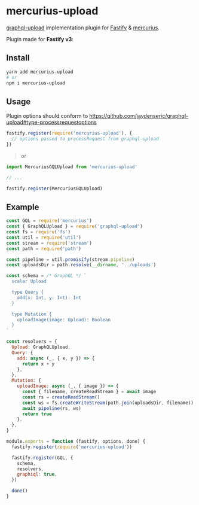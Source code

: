 # mercurius-upload

[graphql-upload](https://github.com/jaydenseric/graphql-upload) implementation plugin for [Fastify](https://www.fastify.io/) & [mercurius](https://github.com/mercurius-js/mercurius).

Plugin made for **Fastify v3**:

## Install

```sh
yarn add mercurius-upload
# or
npm i mercurius-upload
```

## Usage

Plugin options should conform to https://github.com/jaydenseric/graphql-upload#type-processrequestoptions

```js
fastify.register(require('mercurius-upload'), {
  // options passed to processRequest from graphql-upload
})
```

> or

```ts
import MercuriusGQLUpload from 'mercurius-upload'

// ...

fastify.register(MercuriusGQLUpload)
```

## Example

```js
const GQL = require('mercurius')
const { GraphQLUpload } = require('graphql-upload')
const fs = require('fs')
const util = require('util')
const stream = require('stream')
const path = require('path')

const pipeline = util.promisify(stream.pipeline)
const uploadsDir = path.resolve(__dirname, '../uploads')

const schema = /* GraphQL */ `
  scalar Upload

  type Query {
    add(x: Int, y: Int): Int
  }

  type Mutation {
    uploadImage(image: Upload): Boolean
  }
`

const resolvers = {
  Upload: GraphQLUpload,
  Query: {
    add: async (_, { x, y }) => {
      return x + y
    },
  },
  Mutation: {
    uploadImage: async (_, { image }) => {
      const { filename, createReadStream } = await image
      const rs = createReadStream()
      const ws = fs.createWriteStream(path.join(uploadsDir, filename))
      await pipeline(rs, ws)
      return true
    },
  },
}

module.exports = function (fastify, options, done) {
  fastify.register(require('mercurius-upload'))

  fastify.register(GQL, {
    schema,
    resolvers,
    graphiql: true,
  })

  done()
}
```
